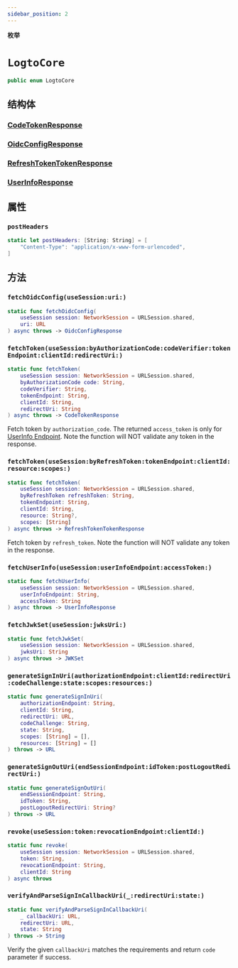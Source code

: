 ```yaml
---
sidebar_position: 2
---
```


**枚举**

# `LogtoCore`

```swift
public enum LogtoCore
```

## 结构体
###   [CodeTokenResponse](../Structs/LogtoCore.CodeTokenResponse.md)
###   [OidcConfigResponse](../Structs/LogtoCore.OidcConfigResponse.md)
###   [RefreshTokenTokenResponse](../Structs/LogtoCore.RefreshTokenTokenResponse.md)
###   [UserInfoResponse](../Structs/LogtoCore.UserInfoResponse.md)

## 属性
### `postHeaders`

```swift
static let postHeaders: [String: String] = [
    "Content-Type": "application/x-www-form-urlencoded",
]
```

## 方法
### `fetchOidcConfig(useSession:uri:)`

```swift
static func fetchOidcConfig(
    useSession session: NetworkSession = URLSession.shared,
    uri: URL
) async throws -> OidcConfigResponse
```

### `fetchToken(useSession:byAuthorizationCode:codeVerifier:tokenEndpoint:clientId:redirectUri:)`

```swift
static func fetchToken(
    useSession session: NetworkSession = URLSession.shared,
    byAuthorizationCode code: String,
    codeVerifier: String,
    tokenEndpoint: String,
    clientId: String,
    redirectUri: String
) async throws -> CodeTokenResponse
```

Fetch token by `authorization_code`.
The returned `access_token` is only for [UserInfo Endpoint](https://openid.net/specs/openid-connect-core-1_0.html#UserInfo).
Note the function will NOT validate any token in the response.

### `fetchToken(useSession:byRefreshToken:tokenEndpoint:clientId:resource:scopes:)`

```swift
static func fetchToken(
    useSession session: NetworkSession = URLSession.shared,
    byRefreshToken refreshToken: String,
    tokenEndpoint: String,
    clientId: String,
    resource: String?,
    scopes: [String]
) async throws -> RefreshTokenTokenResponse
```

Fetch token by `refresh_token`.
Note the function will NOT validate any token in the response.

### `fetchUserInfo(useSession:userInfoEndpoint:accessToken:)`

```swift
static func fetchUserInfo(
    useSession session: NetworkSession = URLSession.shared,
    userInfoEndpoint: String,
    accessToken: String
) async throws -> UserInfoResponse
```

### `fetchJwkSet(useSession:jwksUri:)`

```swift
static func fetchJwkSet(
    useSession session: NetworkSession = URLSession.shared,
    jwksUri: String
) async throws -> JWKSet
```

### `generateSignInUri(authorizationEndpoint:clientId:redirectUri:codeChallenge:state:scopes:resources:)`

```swift
static func generateSignInUri(
    authorizationEndpoint: String,
    clientId: String,
    redirectUri: URL,
    codeChallenge: String,
    state: String,
    scopes: [String] = [],
    resources: [String] = []
) throws -> URL
```

### `generateSignOutUri(endSessionEndpoint:idToken:postLogoutRedirectUri:)`

```swift
static func generateSignOutUri(
    endSessionEndpoint: String,
    idToken: String,
    postLogoutRedirectUri: String?
) throws -> URL
```

### `revoke(useSession:token:revocationEndpoint:clientId:)`

```swift
static func revoke(
    useSession session: NetworkSession = URLSession.shared,
    token: String,
    revocationEndpoint: String,
    clientId: String
) async throws
```

### `verifyAndParseSignInCallbackUri(_:redirectUri:state:)`

```swift
static func verifyAndParseSignInCallbackUri(
    _ callbackUri: URL,
    redirectUri: URL,
    state: String
) throws -> String
```

Verify the given `callbackUri` matches the requirements and return `code` parameter if success.
